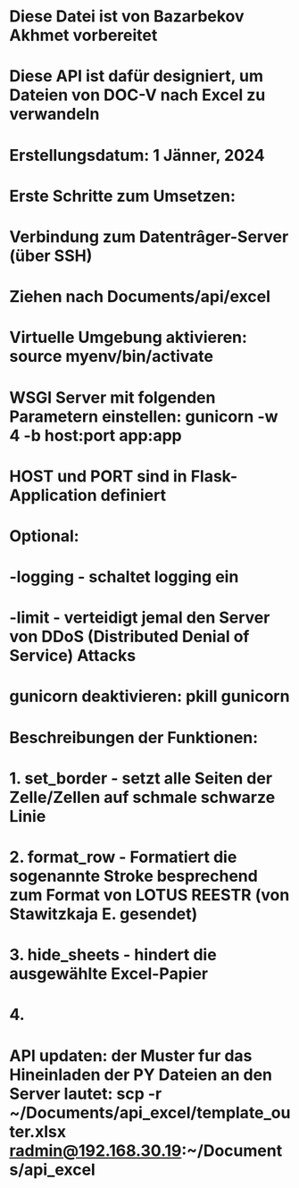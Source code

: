 # Diese Datei ist von Bazarbekov Akhmet vorbereitet
# Diese API ist dafür designiert, um Dateien von DOC-V nach Excel zu verwandeln

# Erstellungsdatum: 1 Jänner, 2024

# Erste Schritte zum Umsetzen:

# Verbindung zum Datentrâger-Server (über SSH)
# Ziehen nach Documents/api/excel
# Virtuelle Umgebung aktivieren: source myenv/bin/activate
# WSGI Server mit folgenden Parametern einstellen: gunicorn -w 4 -b host:port app:app
# HOST und PORT sind in Flask-Application definiert

# Optional:
#   -logging - schaltet logging ein
#   -limit - verteidigt jemal den Server von DDoS (Distributed Denial of Service) Attacks

# gunicorn deaktivieren: pkill gunicorn

# Beschreibungen der Funktionen:
#
# 1. set_border - setzt alle Seiten der Zelle/Zellen auf schmale schwarze Linie
# 2. format_row - Formatiert die sogenannte Stroke besprechend zum Format von LOTUS REESTR (von Stawitzkaja E. gesendet)
# 3. hide_sheets - hindert die ausgewählte Excel-Papier
# 4. 

# API updaten: der Muster fur das Hineinladen der PY Dateien an den Server lautet: scp -r ~/Documents/api_excel/template_outer.xlsx radmin@192.168.30.19:~/Documents/api_excel